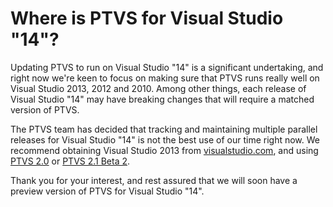 Where is PTVS for Visual Studio "14"?
=====================================

Updating PTVS to run on Visual Studio "14" is a significant undertaking, and right now we're keen to focus on making sure that PTVS runs really well on Visual Studio 2013, 2012 and 2010.
Among other things, each release of Visual Studio "14" may have breaking changes that will require a matched version of PTVS.

The PTVS team has decided that tracking and maintaining multiple parallel releases for Visual Studio "14" is not the best use of our time right now.
We recommend obtaining Visual Studio 2013 from [visualstudio.com](http://www.visualstudio.com/downloads/download-visual-studio-vs), and using [PTVS 2.0](https://pytools.codeplex.com/releases/view/103102) or [PTVS 2.1 Beta 2](https://pytools.codeplex.com/releases/view/119891).

Thank you for your interest, and rest assured that we will soon have a preview version of PTVS for Visual Studio "14".
